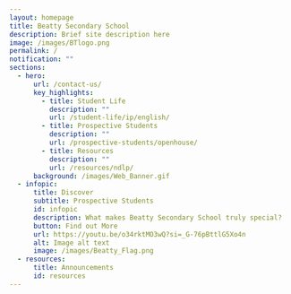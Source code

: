```yaml
---
layout: homepage
title: Beatty Secondary School
description: Brief site description here
image: /images/BTlogo.png
permalink: /
notification: ""
sections:
  - hero:
      url: /contact-us/
      key_highlights:
        - title: Student Life
          description: ""
          url: /student-life/ip/english/
        - title: Prospective Students
          description: ""
          url: /prospective-students/openhouse/
        - title: Resources
          description: ""
          url: /resources/ndlp/
      background: /images/Web_Banner.gif
  - infopic:
      title: Discover
      subtitle: Prospective Students
      id: infopic
      description: What makes Beatty Secondary School truly special?
      button: Find out More
      url: https://youtu.be/o34rktMO3wQ?si=_G-76pBttlG5Xo4n
      alt: Image alt text
      image: /images/Beatty_Flag.png
  - resources:
      title: Announcements
      id: resources
---
```

